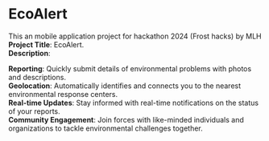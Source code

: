 # EcoAlert
This an mobile application project for hackathon 2024 (Frost hacks) by MLH <br>
<b>Project Title</b>: EcoAlert. <br>
<b>Description</b>:<p>
<b>Reporting</b>: Quickly submit details of environmental problems with photos and descriptions. <br>
<b>Geolocation</b>: Automatically identifies and connects you to the nearest environmental response centers.<br>
<b>Real-time Updates</b>: Stay informed with real-time notifications on the status of your reports.<br>
<b>Community Engagement</b>: Join forces with like-minded individuals and organizations to tackle environmental challenges together.<br>
</p>
<!-- Installation Instructions: Outline steps to install and run your application.
Usage: Explain how to use the application and any important functionalities.
Screenshots or Demo: Embed screenshots or link to a demo video showcasing your app.
Technologies Used: List the technologies, frameworks, and libraries used in your project.
Contributing: Guidelines for potential contributors if you want collaboration.
License: Specify the license under which your project is distributed. -->

